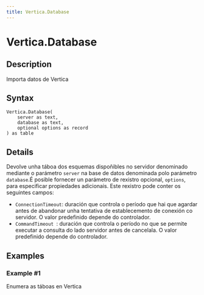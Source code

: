 ```yaml
---
title: Vertica.Database
---
```


# Vertica.Database


## Description

Importa datos de Vertica


## Syntax

```powerquery
Vertica.Database(
    server as text,
    database as text,
    optional options as record
) as table
```


## Details

Devolve unha táboa dos esquemas dispoñibles no servidor denominado mediante o parámetro <code>server</code> na base de datos denominada polo parámetro <code>database</code>.É posible fornecer un parámetro de rexistro opcional, <code>options</code>, para especificar propiedades adicionais. Este rexistro pode conter os seguintes campos:<ul>    <li><code>ConnectionTimeout</code>: duración que controla o período que hai que agardar antes de abandonar unha tentativa de establecemento de conexión co servidor. O valor predefinido depende do controlador.</li>    <li><code>CommandTimeout </code>: duración que controla o período no que se permite executar a consulta do lado servidor antes de cancelala. O valor predefinido depende do controlador.</li></ul>


## Examples

### Example #1 
Enumera as táboas en Vertica
```powerquery

```




